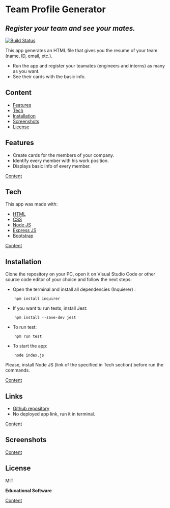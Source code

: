 # Team Profile Generator
## _Register your team and see your mates._

[![Build Status](https://travis-ci.org/joemccann/dillinger.svg?branch=master)](https://travis-ci.org/joemccann/dillinger)

This app generates an HTML file that gives you the resume of your team (name, ID, email, etc.).
- Run the app and register your teamates (engineers and interns) as many as you want.
- See their cards with the basic info.

## Content
- [Features](#Features)
- [Tech](#Tech)
- [Installation](#Installation)
- [Screenshots](#Screenshots)
- [License](#License)
## Features

- Create cards for the members of your company.
- Identify every member with his work position.
- Displays basic info of every member.

[Content](#Content)

## Tech

This app was made with:

- [HTML](https://developer.mozilla.org/es/docs/Web/HTML)
- [CSS](https://developer.mozilla.org/es/docs/Web/CSS)
- [Node JS](https://nodejs.org/en/)
- [Express JS](https://expressjs.com/)
- [Bootstrap](https://getbootstrap.com/)

[Content](#Content)

## Installation

Clone the repository on your PC, open it on Visual Studio Code or other source code editor of your choice and follow the next steps:
- Open the terminal and install all dependencies (Inquierer) :
```
    npm install inquirer
```

- If you want tu run tests, install Jest:
```
    npm install --save-dev jest
```

- To run test:
```
    npm run test
```

- To start the app:
```
    node index.js
```

Please, install Node JS (link of the specified in Tech section) before run the commands.

[Content](#Content)

## Links

- [Github repository](https://github.com/aletsmc07/Team-Profile-Generator)
- No deployed app link, run it in terminal.

[Content](#Content)

## Screenshots


[Content](#Content)

## License

MIT

**Educational Software**

[Content](#Content)
